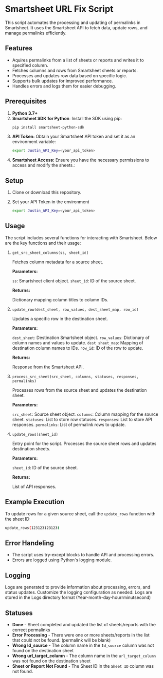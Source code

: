 # Smartsheet URL Fix Script

This script automates the processing and updating of permalinks in Smartsheet. It uses the Smartsheet API to fetch data, update rows, and manage permalinks efficiently. 

## Features
- Aquires permalinks from a list of sheets or reports and writes it to specified column.
- Fetches columns and rows from Smartsheet sheets or reports.
- Processes and updates row data based on specific logic.
- Supports bulk updates for improved performance.
- Handles errors and logs them for easier debugging.

## Prerequisites
1. **Python 3.7+**
2. **Smartsheet SDK for Python**:
   Install the SDK using pip:
   ```bash
   pip install smartsheet-python-sdk
3. **API Token:** Obtain your Smartsheet API token and set it as an environment variable:
    ```bash
    export Justin_API_Key=<your_api_token>
4. **Smartsheet Access:** Ensure you have the necessary permissions to access and modify the sheets.:

## Setup
1. Clone or download this repository.

2. Set your API Token in the environment
    ```bash
    export Justin_API_Key=<your_api_token>

## Usage
The script includes several functions for interacting with Smartsheet. Below are the key functions and their usage:

1. `get_src_sheet_columns(ss, sheet_id)`

    Fetches column metadata for a source sheet.

    **Parameters:**

    `ss`: Smartsheet client object.
    `sheet_id`: ID of the source sheet.

    **Returns:**

    Dictionary mapping column titles to column IDs.

2. `update_row(dest_sheet, row_values, dest_sheet_map, row_id)`

    Updates a specific row in the destination sheet.

    **Parameters:**

    `dest_sheet`: Destination Smartsheet object.
    `row_values`: Dictionary of column names and values to update.
    `dest_sheet_map`: Mapping of destination column names to IDs.
    `row_id`: ID of the row to update.

    **Returns:**

    Response from the Smartsheet API.

3. `process_src_sheet(src_sheet, columns, statuses, responses, permalinks)`

    Processes rows from the source sheet and updates the destination sheet.

    **Parameters:**

    `src_sheet`: Source sheet object.
    `columns`: Column mapping for the source sheet.
    `statuses`: List to store row statuses.
    `responses`: List to store API responses.
    `permalinks`: List of permalink rows to update.

4. `update_rows(sheet_id)`

    Entry point for the script. Processes the source sheet rows and updates destination sheets.

    **Parameters:**

    `sheet_id`: ID of the source sheet.

    **Returns:**

    List of API responses.

## Example Execution
To update rows for a given source sheet, call the `update_rows` function with the sheet ID:
```bash
update_rows(123123123123)
```

## Error Handeling
- The script uses try-except blocks to handle API and processing errors.
- Errors are logged using Python's logging module.

## Logging
Logs are generated to provide information about processing, errors, and status updates. Customize the logging configuration as needed. Logs are stored in the Logs directory format (Year-month-day-hourrminutsecond)

## Statuses
- **Done** - Sheet completed and updated the list of sheets/reports with the correct permalinks
- **Error Processing** - There were one or more sheets/reports in the list that could not be found. (permalink will be blank)
- **Wrong Id_source** - The column name in the `Id_source` column was not found on the destination sheet 
- **Wrong url_target_column** - The column name in the `url_target_column` was not found on the destination sheet
- **Sheet or Report Not Found** - The Sheet ID in the `Sheet ID` column was not found.
